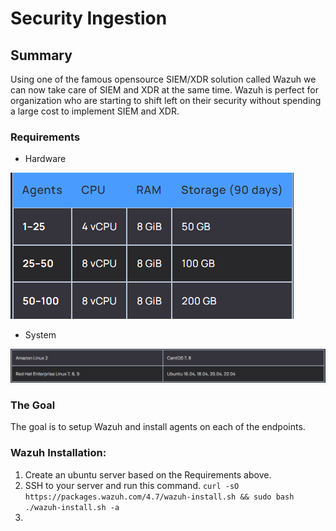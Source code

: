 # Security Ingestion

## Summary
Using one of the famous opensource SIEM/XDR solution called Wazuh we can now take care of SIEM and XDR at the same time.
Wazuh is perfect for organization who are starting to shift left on their security without spending a large cost to implement SIEM and XDR.

### Requirements
- Hardware
  
![Alt Text](../assets/hardware_req.png)

- System

![Alt Text](../assets/sysem_req.png)

### The Goal
The goal is to setup Wazuh and install agents on each of the endpoints.

### Wazuh Installation:
1. Create an ubuntu server based on the Requirements above.
2. SSH to your server and run this command.
``` curl -sO https://packages.wazuh.com/4.7/wazuh-install.sh && sudo bash ./wazuh-install.sh -a ```
3. 



